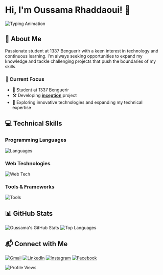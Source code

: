 # Hi, I'm Oussama Rhaddaoui! 👋

![Typing Animation](https://readme-typing-svg.demolab.com?font=Source+Code+Pro&pause=1000&width=435&lines=42+Kuala+Lumpur+Student;Never+stop+learning)

## 👤 About Me

Passionate student at 1337 Benguerir with a keen interest in technology and continuous learning. I'm always seeking opportunities to expand my knowledge and tackle challenging projects that push the boundaries of my skills.

### 🚀 Current Focus
- 🔭 Student at 1337 Benguerir
- 🛠️ Developing [**inception**](https://github.com/rh-oussama/inception) project
- 🌱 Exploring innovative technologies and expanding my technical expertise

## 💻 Technical Skills

### Programming Languages
![Languages](https://skillicons.dev/icons?i=py,c,cpp,cs,js,ts,r)

### Web Technologies
![Web Tech](https://skillicons.dev/icons?i=html,css,react,nextjs,materialui,nestjs)

### Tools & Frameworks
![Tools](https://skillicons.dev/icons?i=selenium,unity,git,github,vscode,docker,nginx,wordpress,nodejs,postgres,postman)

## 📊 GitHub Stats

![Oussama's GitHub Stats](https://github-readme-stats.vercel.app/api?username=rh-oussama&hide=issues&show_icons=true&count_private=true&theme=nightowl)
![Top Languages](https://github-readme-stats.vercel.app/api/top-langs/?username=rh-oussama&layout=compact&theme=nightowl)

## 📬 Connect with Me

[![Gmail](https://img.shields.io/badge/Gmail-D14836?style=for-the-badge&logo=gmail&logoColor=white)](mailto:your.email@gmail.com)
[![LinkedIn](https://img.shields.io/badge/LinkedIn-0077B5?style=for-the-badge&logo=linkedin&logoColor=white)](https://www.linkedin.com/in/oussama-rhaddaoui/)
[![Instagram](https://img.shields.io/badge/Instagram-E4405F?style=for-the-badge&logo=instagram&logoColor=white)](https://www.instagram.com/your_instagram/)
[![Facebook](https://img.shields.io/badge/Facebook-1877F2?style=for-the-badge&logo=facebook&logoColor=white)](https://www.facebook.com/your_facebook)

![Profile Views](https://komarev.com/ghpvc/?username=rh-oussama&style=for-the-badge)
